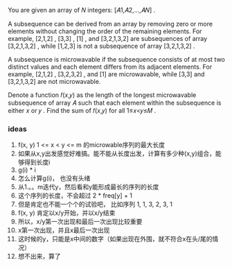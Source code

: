 You are given an array of 𝑁
 integers: [𝐴1,𝐴2,…,𝐴𝑁]
.

A subsequence can be derived from an array by removing zero or more elements without changing the order of the remaining elements. For example, [2,1,2]
, [3,3]
, [1]
, and [3,2,1,3,2]
 are subsequences of array [3,2,1,3,2]
, while [1,2,3]
 is not a subsequence of array [3,2,1,3,2]
.

A subsequence is microwavable if the subsequence consists of at most two distinct values and each element differs from its adjacent elements. For example, [2,1,2]
, [3,2,3,2]
, and [1]
 are microwavable, while [3,3]
 and [3,2,1,3,2]
 are not microwavable.

Denote a function 𝑓(𝑥,𝑦)
 as the length of the longest microwavable subsequence of array 𝐴
 such that each element within the subsequence is either 𝑥
 or 𝑦
. Find the sum of 𝑓(𝑥,𝑦)
 for all 1≤𝑥<𝑦≤𝑀
.

### ideas
1. f(x, y) 1 <= x < y <= m 的microwable序列的最大长度
2. 如果从x,y出发感觉好难搞。能不能从长度出发，计算有多少种(x,y)组合，能够得到长度i
3. g(i) * i 
4. 怎么计算g(i)， 也没有头绪
5. 从1.。。m迭代y，然后看和y能形成最长的序列的长度
6. 这个序列的长度，不会超过 2 * freq[y] + 1
7. 但是肯定也不能一个个的试验吧， 比如序列 1, 1, 3, 2, 3, 1
8. f(x, y) 肯定以x/y开始，并以x/y结束
9. 所以，x/y第一次出现和最后一次出现比较重要
10. x第一次出现，并且x最后一次出现
11. 这时候的y，只能是x中间的数字（如果出现在外围，就不符合x在头/尾的情况）
12. 想不出来，算了